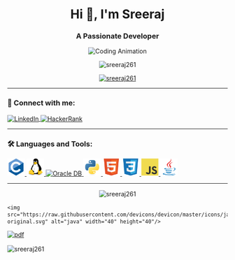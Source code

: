 <h1 align="center">Hi 👋, I'm Sreeraj</h1>
<h3 align="center">A Passionate Developer</h3>

<div align="center">
  <img src="https://media.giphy.com/media/qgQUggAC3Pfv687qPC/giphy.gif" alt="Coding Animation" width="600" height="300" />
</div>

<p align="center"> 
  <img src="https://komarev.com/ghpvc/?username=sreeraj261&label=Profile%20Views&color=0e75b6&style=flat" alt="sreeraj261" />
</p>

<p align="center"> 
  <a href="https://github.com/ryo-ma/github-profile-trophy">
    <img src="https://github-profile-trophy.vercel.app/?username=sreeraj261&theme=onedark&no-frame=true&margin-w=15&margin-h=15" alt="sreeraj261" />
  </a> 
</p>

---

<h3 align="left">🔗 Connect with me:</h3>
<p align="left">
  <a href="https://linkedin.com/in/https://www.linkedin.com/in/sree-raj-suresh?lipi=urn%3ali%3apage%3ad_flagship3_profile_view_base_contact_details%3bzo0ev58cs2%2b%2fxe9wt%2bc%2f4g%3d%3d" target="blank">
    <img align="center" src="https://raw.githubusercontent.com/rahuldkjain/github-profile-readme-generator/master/src/images/icons/Social/linked-in-alt.svg" alt="LinkedIn" height="40" width="50" />
  </a>
  <a href="https://www.hackerrank.com/@sreehacks2000" target="blank">
    <img align="center" src="https://raw.githubusercontent.com/rahuldkjain/github-profile-readme-generator/master/src/images/icons/Social/hackerrank.svg" alt="HackerRank" height="40" width="50" />
  </a>
</p>

---

<h3 align="left">🛠️ Languages and Tools:</h3>
<p align="left"> 
  <a href="https://www.cprogramming.com/" target="_blank" rel="noreferrer"> 
    <img src="https://raw.githubusercontent.com/devicons/devicon/master/icons/c/c-original.svg" alt="C" width="40" height="40"/> 
  </a> 
  <a href="https://www.linux.org/" target="_blank" rel="noreferrer"> 
    <img src="https://raw.githubusercontent.com/devicons/devicon/master/icons/linux/linux-original.svg" alt="Linux" width="40" height="40"/> 
  </a> 
  <a href="https://www.oracle.com/database/" target="_blank" rel="noreferrer"> 
    <img src="https://www.svgrepo.com/show/355500/oracle.svg" alt="Oracle DB" width="40" height="40"/> 
  </a> 
  <a href="https://www.python.org" target="_blank" rel="noreferrer"> 
    <img src="https://raw.githubusercontent.com/devicons/devicon/master/icons/python/python-original.svg" alt="Python" width="40" height="40"/> 
  </a> 
  <a href="https://developer.mozilla.org/en-US/docs/Web/HTML" target="_blank" rel="noreferrer"> 
    <img src="https://raw.githubusercontent.com/devicons/devicon/master/icons/html5/html5-original.svg" alt="HTML5" width="40" height="40"/> 
  </a> 
  <a href="https://developer.mozilla.org/en-US/docs/Web/CSS" target="_blank" rel="noreferrer"> 
    <img src="https://raw.githubusercontent.com/devicons/devicon/master/icons/css3/css3-original.svg" alt="CSS3" width="40" height="40"/> 
  </a> 
  <a href="https://developer.mozilla.org/en-US/docs/Web/JavaScript" target="_blank" rel="noreferrer"> 
    <img src="https://raw.githubusercontent.com/devicons/devicon/master/icons/javascript/javascript-original.svg" alt="JavaScript" width="40" height="40"/> 
  </a> 
  <a href="https://www.java.com" target="_blank" rel="noreferrer"> 
    <img src="https://raw.githubusercontent.com/devicons/devicon/master/icons/java/java-original.svg" alt="Java" width="40" height="40"/> 
  </a> 
</p>

---

<p align="center">
  <img align="center" src="https://github-readme-streak-stats.herokuapp.com/?user=sreeraj261&theme=radical" alt="sreeraj261" />
</p>


    <img src="https://raw.githubusercontent.com/devicons/devicon/master/icons/java/java-original.svg" alt="java" width="40" height="40"/> 
  </a> 
  <a href="https://www.adobe.com/pdf" target="_blank" rel="noreferrer"> 
    <img src="https://upload.wikimedia.org/wikipedia/commons/8/87/PDF_file_icon.svg" alt="pdf" width="40" height="40"/> 
  </a> 
</p>

<p><img align="center" src="https://github-readme-streak-stats.herokuapp.com/?user=sreeraj261&" alt="sreeraj261" /></p>

